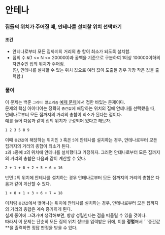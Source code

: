# 안테나
### 집들의 위치가 주어질 때, 안테나를 설치할 위치 선택하기
#### 조건
- 안테나로부터 모든 집까지의 거리의 총 합이 최소가 되도록 설치함.
- 집의 수 ```N```(1 <= N <= 200000)과 공백을 기준으로 구분하여 1이상 100000이하의 자연수인 집의 위치가 주어짐.  
  (단, 안테나를 설치할 수 있는 위치 값으로 여러 값이 도출될 경우 가장 작은 값을 출력함.)
### 풀이  
이 문제는 백준 ```그리디 알고리즘``` [예제 문제](https://github.com/sjunh812/algorithm/blob/aa711923d5585addd5f1821d40ccd05d8a420e34/%EB%B0%B1%EC%A4%80/%EA%B7%B8%EB%A6%AC%EB%94%94/18310%EB%B2%88.%20%EC%95%88%ED%85%8C%EB%82%98/Main.java)에서 접한 바있는 문제이다.  
문제의 핵심 아이디어는 정확히 ```중간값```에 해당하는 위치의 집에 안테나를 선택했을 때, 안테나로부터 모든 집까지의 거리의 총합이 최소가 된다는 점이다.  
예를 들어 다음과 같이 집의 위치가 구성되어 있다고 해보자.  
```
1 2 3 5 8 9
```
이때 ```중간값```에 해당하는 위치인 ```3``` 혹은 ```5```에 안테나를 설치하는 경우, 안테나로부터 모든 집까지의 거리의 총합이 최소가 된다.  
```3```과 ```5```중에 ```3```의 위치에 안테나를 설치했다고 가정하자. 그러면 안테나로부터 모든 집까지의 거리의 총합은 다음과 같이 계산할 수 있다.  
```
2 + 1 + 0 + 2 + 5 + 6 = 16
```
반면 ```2```의 위치에 안테나를 설치하는 경우 안테나로부터 모든 집까지의 거리의 총합은 다음과 같이 계산할 수 있다.  
```
1 + 0 + 1 + 3 + 6 + 7 = 18
```

이처럼 ```중간값```에서 벗어나는 위치에 안테나를 설치하는 경우, 안테나로부터 모든 집까지의 거리의 총합은 계속 증가하게 된다.  
실제 종이에 그려가며 생각해보면, 항상 성립한다는 점을 떠올릴 수 있을 것이다.  
따라서 이 문제는 단순히 모든 집의 위치 정보를 입력받은 뒤에, 이를 **정렬**해서 ```중간값**을 출력하면 정답 판정을 받을 수 있다.
